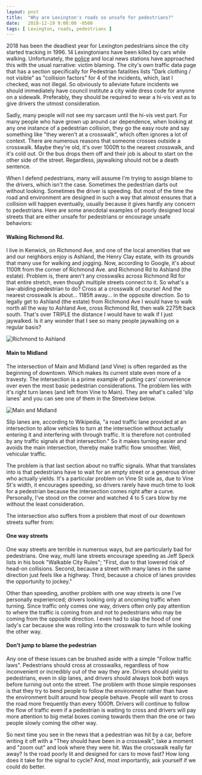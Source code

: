 ```yaml
---
layout: post
title:  "Why are Lexington's roads so unsafe for pedestrians?"
date:   2018-12-19 9:00:00 -0500
tags: [ Lexington, roads, pedestrians ]
---
```



2018 has been the deadliest year for Lexington pedestrians since the city
started tracking in 1996. 14 Lexingtonians have been killed by cars while
walking. Unfortunately, the [police](https://www.facebook.com/LexKyPolice/videos/632514183829893)
and local news stations have approached this
with the usual narrative: victim blaming. The city's own traffic data page that
has a section specifically for Pedestrian fatalities lists "Dark clothing / not
visible" as "collision factors" for 4 of the incidents, which, last I checked,
was not illegal. So obviously to alleviate future incidents we should
immediately have council institute a city wide dress code for anyone on a
sidewalk. Preferably, they should be required to wear a hi-vis vest as to give
drivers the utmost consideration.

Sadly, many people will not see my sarcasm until the hi-vis vest part. For many
people who have grown up around car dependence, when looking at any one instance
of a pedestrian collision, they go the easy route and say something like "they
weren't at a crosswalk", which often ignores a lot of context. There are
numerous reasons that someone crosses outside a crosswalk. Maybe they're old,
it's over 1000ft to the nearest crosswalk, and it's cold out. Or the bus drops
them off and their job is about to start on the other side of the street.
Regardless, jaywalking should not be a death sentence.

When I defend pedestrians, many will assume I'm trying to assign blame to the
drivers, which isn't the case. Sometimes the pedestrian darts out without
looking. Sometimes the driver is speeding. But most of the time the road and
environment are designed in such a way that almost ensures that a collision
will happen eventually, usually because it gives hardly any concern to
pedestrians. Here are some anecdotal examples of poorly designed local streets
that are either unsafe for pedestrians or encourage unsafe behaviors:

<h4 class="post-sub-header p-2">Walking Richmond Rd.</h4>

I live in Kenwick, on Richmond Ave, and one of the local amenities that we and
our neighbors enjoy is Ashland, the Henry Clay estate, with its 
grounds that many use for walking and jogging. Now, according to Google, it's
about 1100ft from the corner of Richmond Ave. and Richmond Rd to Ashland 
(the estate). Problem is, there aren't any crosswalks across Richmond Rd 
for that entire stretch, even though multiple streets connect to it. So what's
a law-abiding pedestrian to do? Cross at a crosswalk of course! And the nearest
crosswalk is about... 1185ft away... in the opposite direction. So to legally
get to Ashland (the estate) from Richmond Ave I would have to walk north all the
way to Ashland Ave, cross Richmond Rd, then walk 2275ft back south. That's over
TRIPLE the distance I would have to walk if I just jaywalked. Is it any wonder
that I see so many people jaywalking on a regular basis?

![Richmond to Ashland]({{site.baseurl}}/assets/img/jaywalking_richmond.png)

 <h4 class="post-sub-header p-2">Main to Midland</h4>

The intersection of Main and Midland (and Vine) is often regarded as the
beginning of downtown. Which makes its current state even more of a travesty.
The intersection is a prime example of putting cars' convenience over even the
most basic pedestrian considerations. The problem lies with it's right turn 
lanes (and left from Vine to Main). They are what's called 'slip lanes' and you
can see one of them in the Streetview below.

![Main and Midland]({{site.baseurl}}/assets/img/main_and_midland.png)

Slip lanes are, according to Wikipedia, "a road traffic lane provided at an
intersection to allow vehicles to turn at the intersection without actually
entering it and interfering with through traffic. It is therefore not controlled
by any traffic signals at that intersection." So it makes turning easier and
avoids the main intersection, thereby make traffic flow smoother. Well,
vehicular traffic. 

The problem is that last section about no traffic signals. What that translates
into is that pedestrians have to wait for an empty street or a generous driver
who actually yields. It's a particular problem on Vine St side as, due to Vine
St's width, it encourages speeding, so drivers rarely have much time to look for
a pedestrian because the intersection comes right after a curve. Personally,
I've stood on the corner and watched 4 to 5 cars blow by me without the least
consideration. 

The intersection also suffers from a problem that most of our downtown streets
suffer from:

<h4 class="post-sub-header p-2">One way streets</h4>

One way streets are terrible in numerous ways, but are particularly bad for
pedestrians. One way, multi lane streets encourage speeding as Jeff Speck lists
in his book "Walkable City Rules"; "First, due to that lowered risk of head-on
collisions. Second, because a street with many lanes in the same direction just
feels like a highway. Third, because a choice of lanes provides the opportunity
to jockey."

Other than speeding, another problem with one way streets is one I've
personally experienced; drivers looking only at oncoming traffic when turning.
Since traffic only comes one way, drivers often only pay attention to where the
traffic is coming from and not to pedestrians who may be coming from the
opposite direction. I even had to slap the hood of one lady's car because she
was rolling into the crosswalk to turn while looking the other way.


<h4 class="post-sub-header p-2">Don't jump to blame the pedestrian</h4>

Any one of these issues can be brushed aside with a simple "Follow traffic
laws". Pedestrians should cross at crosswalks, regardless of how inconvenient or
incredibly out of the way they are. Drivers should yield to pedestrians, even in
slip lanes, and drivers should always look both ways before turning out onto the
street. The problem with those simple responses is that they try to bend people
to follow the environment rather than have the environment built around how
people behave. People will want to cross the road more frequently than every
1000ft. Drivers will continue to follow the flow of traffic even if a pedestrian
is waiting to cross and drivers will pay more attention to big metal boxes
coming towards them than the one or two people slowly coming the other way.

So next time you see in the news that a pedestrian was hit by a car, before
writing it off with a "They should have been in a crosswalk", take a moment and
"zoom out" and look where they were hit. Was the crosswalk really far away? Is
the road poorly lit and designed for cars to move fast? How long does it take
for the signal to cycle? And, most importantly, ask yourself if we could do
better.